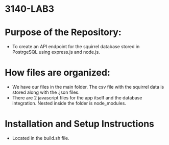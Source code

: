 # 3140-LAB3

# Purpose of the Repository:
* To create an API endpoint for the squirrel database stored in PostrgeSQL using express.js and node.js.

# How files are organized:
* We have our files in the main folder. The csv file with the squirrel data is stored along with the .json files. 
* There are 2 javascript files for the app itself and the database integration. Nested inside the folder is node_modules.

# Installation and Setup Instructions
* Located in the build.sh file.